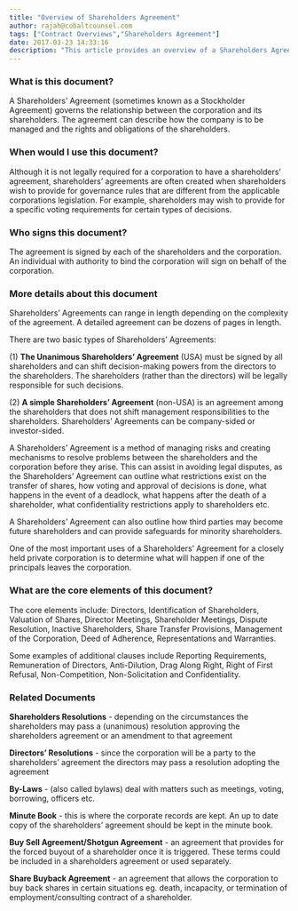 ```yaml
---
title: "Overview of Shareholders Agreement"
author: rajah@cobaltcounsel.com
tags: ["Contract Overviews","Shareholders Agreement"]
date: 2017-03-23 14:33:16
description: "This article provides an overview of a Shareholders Agreement as well as its core elements."
---
```


### What is this document?

A Shareholders’ Agreement (sometimes known as a Stockholder Agreement) governs the relationship between the corporation and its shareholders. The agreement can describe how the company is to be managed and the rights and obligations of the shareholders.

### When would I use this document?

Although it is not legally required for a corporation to have a shareholders’ agreement, shareholders’ agreements are often created when shareholders wish to provide for governance rules that are different from the applicable corporations legislation. For example, shareholders may wish to provide for a specific voting requirements for certain types of decisions.

### Who signs this document?

The agreement is signed by each of the shareholders and the corporation. An individual with authority to bind the corporation will sign on behalf of the corporation.

### More details about this document

Shareholders’ Agreements can range in length depending on the complexity of the agreement. A detailed agreement can be dozens of pages in length.

There are two basic types of Shareholders’ Agreements:

(1) **The Unanimous Shareholders’ Agreement** (USA) must be signed by all shareholders and can shift decision-making powers from the directors to the shareholders. The shareholders (rather than the directors) will be legally responsible for such decisions. 

(2) **A simple Shareholders’ Agreement** (non-USA) is an agreement among the shareholders that does not shift management responsibilities to the shareholders. Shareholders’ Agreements can be company-sided or investor-sided.

A Shareholders’ Agreement is a method of managing risks and creating mechanisms to resolve problems between the shareholders and the corporation before they arise. This can assist in avoiding legal disputes, as the Shareholders’ Agreement can outline what restrictions exist on the transfer of shares, how voting and approval of decisions is done, what happens in the event of a deadlock, what happens after the death of a shareholder, what confidentiality restrictions apply to shareholders etc.

A Shareholders’ Agreement can also outline how third parties may become future shareholders and can provide safeguards for minority shareholders.

One of the most important uses of a Shareholders’ Agreement for a closely held private corporation is to determine what will happen if one of the principals leaves the corporation.

### What are the core elements of this document?

The core elements include: Directors, Identification of Shareholders, Valuation of Shares, Director Meetings, Shareholder Meetings, Dispute Resolution, Inactive Shareholders, Share Transfer Provisions, Management of the Corporation, Deed of Adherence, Representations and Warranties.

Some examples of additional clauses include Reporting Requirements, Remuneration of Directors, Anti-Dilution, Drag Along Right, Right of First Refusal, Non-Competition, Non-Solicitation and Confidentiality.

### Related Documents

**Shareholders Resolutions** - depending on the circumstances the shareholders may pass a (unanimous) resolution approving the shareholders agreement or an amendment to that agreement

**Directors’ Resolutions** - since the corporation will be a party to the shareholders’ agreement the directors may pass a resolution adopting the agreement

**By-Laws** - (also called bylaws) deal with matters such as meetings, voting, borrowing, officers etc.

**Minute Book** - this is where the corporate records are kept. An up to date copy of the shareholders’ agreement should be kept in the minute book.

**Buy Sell Agreement/Shotgun Agreement** - an agreement that provides for the forced buyout of a shareholder once it is triggered. These terms could be included in a shareholders agreement or used separately.
 
**Share Buyback Agreement** - an agreement that allows the corporation to buy back shares in certain situations eg. death, incapacity, or termination of employment/consulting contract of a shareholder.
